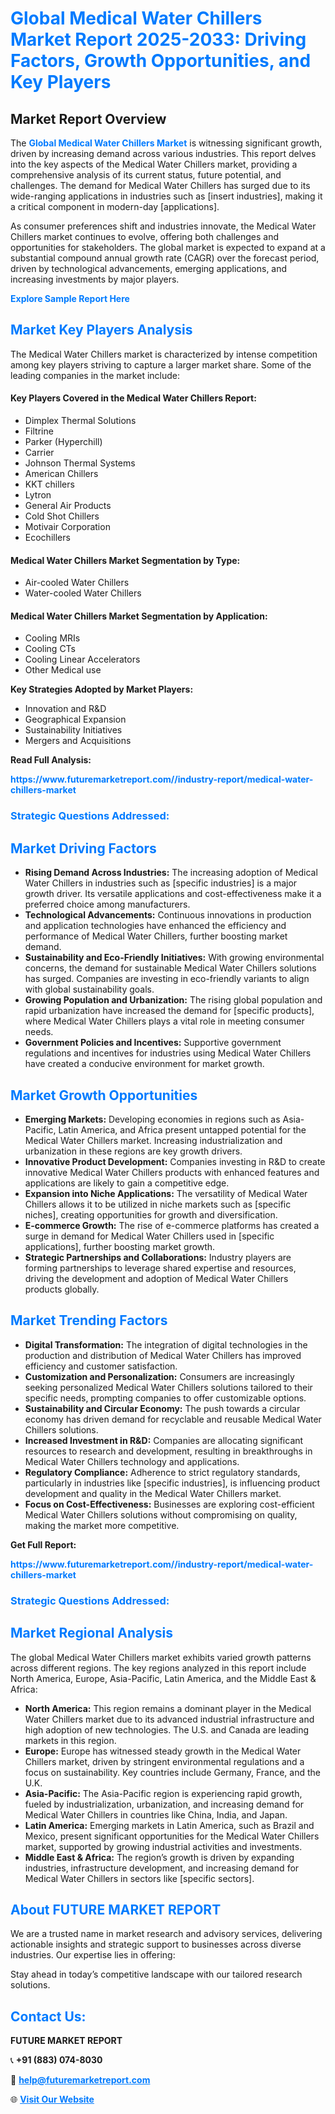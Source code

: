 <h1 style="color: #007BFF;">Global Medical Water Chillers Market Report 2025-2033: Driving Factors, Growth Opportunities, and Key Players</h1>

<section id="overview">
<h2>Market Report Overview</h2>
<p>The <a href="https://www.futuremarketreport.com//industry-report/medical-water-chillers-market" style="color: #007BFF; text-decoration: none;"><strong>Global Medical Water Chillers Market</strong></a> is witnessing significant growth, driven by increasing demand across various industries. This report delves into the key aspects of the Medical Water Chillers market, providing a comprehensive analysis of its current status, future potential, and challenges. The demand for Medical Water Chillers has surged due to its wide-ranging applications in industries such as [insert industries], making it a critical component in modern-day [applications].</p>
<p>As consumer preferences shift and industries innovate, the Medical Water Chillers market continues to evolve, offering both challenges and opportunities for stakeholders. The global market is expected to expand at a substantial compound annual growth rate (CAGR) over the forecast period, driven by technological advancements, emerging applications, and increasing investments by major players.</p>
</section>

<section id="overview">
<p><a href="https://www.futuremarketreport.com//request-sample/reportId=61153" style="color: #007BFF; text-decoration: none;"><strong>Explore Sample Report Here</strong></a></p>
</section>

<section id="key-players">
<h2 style="color: #007BFF;">Market Key Players Analysis</h2>
<p>The Medical Water Chillers market is characterized by intense competition among key players striving to capture a larger market share. Some of the leading companies in the market include:</p>
<h4>Key Players Covered in the Medical Water Chillers Report:</h4>
<ul><li>Dimplex Thermal Solutions</li><li>Filtrine</li><li>Parker (Hyperchill)</li><li>Carrier</li><li>Johnson Thermal Systems</li><li>American Chillers</li><li>KKT chillers</li><li>Lytron</li><li>General Air Products</li><li>Cold Shot Chillers</li><li>Motivair Corporation</li><li>Ecochillers</li></ul>
<h4>Medical Water Chillers Market Segmentation by Type:</h4>
<ul><li>Air-cooled Water Chillers</li><li>Water-cooled Water Chillers</li></ul>

<h4>Medical Water Chillers Market Segmentation by Application:</h4>
<ul><li>Cooling MRIs</li><li>Cooling CTs</li><li>Cooling Linear Accelerators</li><li>Other Medical use</li></ul>
<p><strong>Key Strategies Adopted by Market Players:</strong></p>
<ul>
<li>Innovation and R&D</li>
<li>Geographical Expansion</li>
<li>Sustainability Initiatives</li>
<li>Mergers and Acquisitions</li>
</ul>
</section>

<section>
<p><strong>Read Full Analysis: </strong></p><a href="https://www.futuremarketreport.com//industry-report/medical-water-chillers-market" style="color: #007BFF; text-decoration: none;"><strong>https://www.futuremarketreport.com//industry-report/medical-water-chillers-market</strong></a>
<h3 style="color: #007BFF;">Strategic Questions Addressed:</h3>
</section>

<section id="driving-factors">
<h2 style="color: #007BFF;">Market Driving Factors</h2>
<ul>
<li><strong>Rising Demand Across Industries:</strong> The increasing adoption of Medical Water Chillers in industries such as [specific industries] is a major growth driver. Its versatile applications and cost-effectiveness make it a preferred choice among manufacturers.</li>
<li><strong>Technological Advancements:</strong> Continuous innovations in production and application technologies have enhanced the efficiency and performance of Medical Water Chillers, further boosting market demand.</li>
<li><strong>Sustainability and Eco-Friendly Initiatives:</strong> With growing environmental concerns, the demand for sustainable Medical Water Chillers solutions has surged. Companies are investing in eco-friendly variants to align with global sustainability goals.</li>
<li><strong>Growing Population and Urbanization:</strong> The rising global population and rapid urbanization have increased the demand for [specific products], where Medical Water Chillers plays a vital role in meeting consumer needs.</li>
<li><strong>Government Policies and Incentives:</strong> Supportive government regulations and incentives for industries using Medical Water Chillers have created a conducive environment for market growth.</li>
</ul>
</section>

<section id="growth-opportunities">
<h2 style="color: #007BFF;">Market Growth Opportunities</h2>
<ul>
<li><strong>Emerging Markets:</strong> Developing economies in regions such as Asia-Pacific, Latin America, and Africa present untapped potential for the Medical Water Chillers market. Increasing industrialization and urbanization in these regions are key growth drivers.</li>
<li><strong>Innovative Product Development:</strong> Companies investing in R&D to create innovative Medical Water Chillers products with enhanced features and applications are likely to gain a competitive edge.</li>
<li><strong>Expansion into Niche Applications:</strong> The versatility of Medical Water Chillers allows it to be utilized in niche markets such as [specific niches], creating opportunities for growth and diversification.</li>
<li><strong>E-commerce Growth:</strong> The rise of e-commerce platforms has created a surge in demand for Medical Water Chillers used in [specific applications], further boosting market growth.</li>
<li><strong>Strategic Partnerships and Collaborations:</strong> Industry players are forming partnerships to leverage shared expertise and resources, driving the development and adoption of Medical Water Chillers products globally.</li>
</ul>
</section>

<section id="trending-factors">
<h2 style="color: #007BFF;">Market Trending Factors</h2>
<ul>
<li><strong>Digital Transformation:</strong> The integration of digital technologies in the production and distribution of Medical Water Chillers has improved efficiency and customer satisfaction.</li>
<li><strong>Customization and Personalization:</strong> Consumers are increasingly seeking personalized Medical Water Chillers solutions tailored to their specific needs, prompting companies to offer customizable options.</li>
<li><strong>Sustainability and Circular Economy:</strong> The push towards a circular economy has driven demand for recyclable and reusable Medical Water Chillers solutions.</li>
<li><strong>Increased Investment in R&D:</strong> Companies are allocating significant resources to research and development, resulting in breakthroughs in Medical Water Chillers technology and applications.</li>
<li><strong>Regulatory Compliance:</strong> Adherence to strict regulatory standards, particularly in industries like [specific industries], is influencing product development and quality in the Medical Water Chillers market.</li>
<li><strong>Focus on Cost-Effectiveness:</strong> Businesses are exploring cost-efficient Medical Water Chillers solutions without compromising on quality, making the market more competitive.</li>
</ul>
</section>

<section>
<p><strong>Get Full Report: </strong></p><a href="https://www.futuremarketreport.com//industry-report/medical-water-chillers-market" style="color: #007BFF; text-decoration: none;"><strong>https://www.futuremarketreport.com//industry-report/medical-water-chillers-market</strong></a>
<h3 style="color: #007BFF;">Strategic Questions Addressed:</h3>
</section>


<section id="regional-analysis">
<h2 style="color: #007BFF;">Market Regional Analysis</h2>
<p>The global Medical Water Chillers market exhibits varied growth patterns across different regions. The key regions analyzed in this report include North America, Europe, Asia-Pacific, Latin America, and the Middle East & Africa:</p>
<ul>
<li><strong>North America:</strong> This region remains a dominant player in the Medical Water Chillers market due to its advanced industrial infrastructure and high adoption of new technologies. The U.S. and Canada are leading markets in this region.</li>
<li><strong>Europe:</strong> Europe has witnessed steady growth in the Medical Water Chillers market, driven by stringent environmental regulations and a focus on sustainability. Key countries include Germany, France, and the U.K.</li>
<li><strong>Asia-Pacific:</strong> The Asia-Pacific region is experiencing rapid growth, fueled by industrialization, urbanization, and increasing demand for Medical Water Chillers in countries like China, India, and Japan.</li>
<li><strong>Latin America:</strong> Emerging markets in Latin America, such as Brazil and Mexico, present significant opportunities for the Medical Water Chillers market, supported by growing industrial activities and investments.</li>
<li><strong>Middle East & Africa:</strong> The region’s growth is driven by expanding industries, infrastructure development, and increasing demand for Medical Water Chillers in sectors like [specific sectors].</li>
</ul>
</section>

<footer>
<h2 style="color: #007BFF;">About FUTURE MARKET REPORT</h2>
<p>We are a trusted name in market research and advisory services, delivering actionable insights and strategic support to businesses across diverse industries. Our expertise lies in offering:</p>

<p>Stay ahead in today’s competitive landscape with our tailored research solutions.</p>

<h2 style="color: #007BFF;">Contact Us:</h2>
<p><strong>FUTURE MARKET REPORT</strong></p>
<p>📞 <strong>+91 (883) 074-8030</strong></p>
<p>📧 <strong><a href="mailto:help@futuremarketreport.com" style="color: #007BFF;">help@futuremarketreport.com</a></strong></p>
<p>🌐 <strong><a href="https://www.futuremarketreport.com/" style="color: #007BFF;">Visit Our Website</a></strong></p>
</footer>